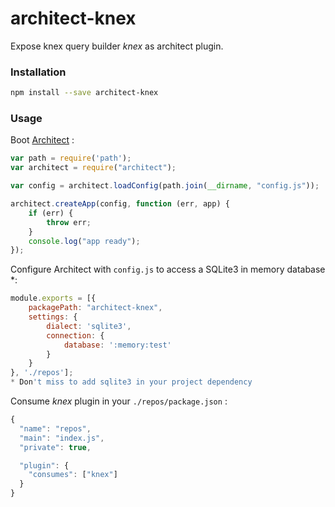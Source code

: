 architect-knex
=================

Expose knex query builder *knex* as architect plugin. 

### Installation

```sh
npm install --save architect-knex
```

### Usage

Boot [Architect](https://github.com/c9/architect) :

```js
var path = require('path');
var architect = require("architect");

var config = architect.loadConfig(path.join(__dirname, "config.js"));

architect.createApp(config, function (err, app) {
    if (err) {
        throw err;
    }
    console.log("app ready");
});
```

Configure Architect with `config.js` to access a SQLite3 in memory database *:

```js
module.exports = [{
    packagePath: "architect-knex",
    settings: {
        dialect: 'sqlite3',
        connection: {
            database: ':memory:test'
        }
    }
}, './repos'];
* Don't miss to add sqlite3 in your project dependency 
```
 
Consume *knex* plugin in your `./repos/package.json` :

```js
{
  "name": "repos",
  "main": "index.js",
  "private": true,

  "plugin": {
    "consumes": ["knex"]
  }
}
```
